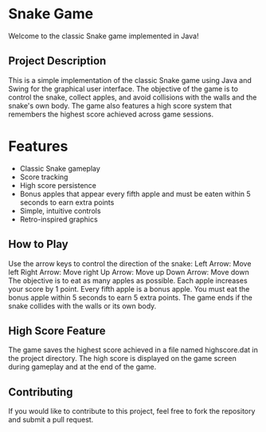 # Snake Game
Welcome to the classic Snake game implemented in Java!

## Project Description
This is a simple implementation of the classic Snake game using Java and Swing for the graphical user interface. The objective of the game is to control the snake, collect apples, and avoid collisions with the walls and the snake's own body. The game also features a high score system that remembers the highest score achieved across game sessions.

# Features
- Classic Snake gameplay
- Score tracking
- High score persistence
- Bonus apples that appear every fifth apple and must be eaten within 5 seconds to earn extra points
- Simple, intuitive controls
- Retro-inspired graphics
## How to Play
Use the arrow keys to control the direction of the snake:
Left Arrow: Move left
Right Arrow: Move right
Up Arrow: Move up
Down Arrow: Move down
The objective is to eat as many apples as possible. Each apple increases your score by 1 point.
Every fifth apple is a bonus apple. You must eat the bonus apple within 5 seconds to earn 5 extra points.
The game ends if the snake collides with the walls or its own body.
## High Score Feature
The game saves the highest score achieved in a file named highscore.dat in the project directory.
The high score is displayed on the game screen during gameplay and at the end of the game.

## Contributing
If you would like to contribute to this project, feel free to fork the repository and submit a pull request.
